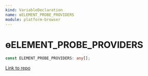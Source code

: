 ```yaml
---
kind: VariableDeclaration
name: ɵELEMENT_PROBE_PROVIDERS
module: platform-browser
---
```


# ɵELEMENT_PROBE_PROVIDERS

```ts
const ELEMENT_PROBE_PROVIDERS: any[];
```

[Link to repo](https://github.com/timdeschryver/angular/blob/master/packages/platform-browser/src/dom/debug/ng_probe.ts#L63-L63)
